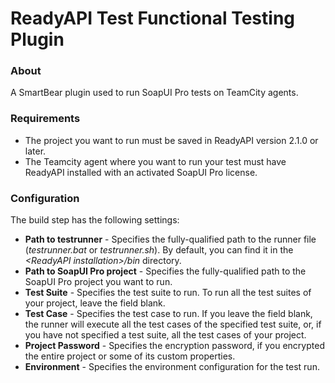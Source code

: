 # ReadyAPI Test Functional Testing Plugin

### About

A SmartBear plugin used to run SoapUI Pro tests on TeamCity agents. 

### Requirements

* The project you want to run must be saved in ReadyAPI version 2.1.0 or later.
* The Teamcity agent where you want to run your test must have ReadyAPI installed with an activated SoapUI Pro license.

### Configuration

The build step has the following settings:  
	
* **Path to testrunner** - Specifies the fully-qualified path to the runner file (*testrunner.bat* or *testrunner.sh*). By default, you can find it in the *&lt;ReadyAPI installation&gt;/bin* directory.
* **Path to SoapUI Pro project** -  Specifies the fully-qualified path to the SoapUI Pro project you want to run.
* **Test Suite** - Specifies the test suite to run. To run all the test suites of your project, leave the field blank.
* **Test Case** - Specifies the test case to run. If you leave the field blank, the runner will execute all the test cases of the specified test suite, or, if you have not specified a test suite, all the test cases of your project.
* **Project Password** - Specifies the encryption password, if you encrypted the entire project or some of its custom properties.
* **Environment** - Specifies the environment configuration for the test run.
